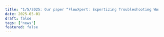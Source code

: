 ```yaml
---
title: "1/5/2025: Our paper “FlowXpert: Expertizing Troubleshooting Workflow Orchestration with Knowledge Base and Multi-Agent Coevolution” is accepted by ACM SIGKDD (CCF A)"
date: 2025-05-01
draft: false
tags: ["news"]
featured: false
---
```


